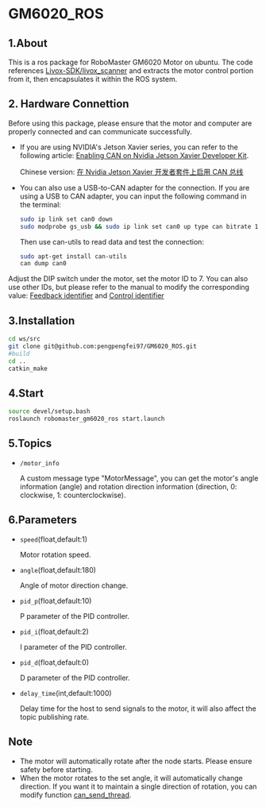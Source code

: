 # GM6020_ROS

## 1.About
This is a ros package for RoboMaster GM6020 Motor on ubuntu. The code references [Livox-SDK/livox_scanner](https://github.com/Livox-SDK/livox_scanner) and extracts the motor control portion from it, then encapsulates it within the ROS system.

## 2. Hardware Connettion
Before using this package, please ensure that the motor and computer are properly connected and can communicate successfully.

- If you are using NVIDIA's Jetson Xavier series, you can refer to the following article: [Enabling CAN on Nvidia Jetson Xavier Developer Kit](https://medium.com/@ramin.nabati/enabling-can-on-nvidia-jetson-xavier-developer-kit-aaaa3c4d99c9). 

    Chinese version: [在 Nvidia Jetson Xavier 开发者套件上启用 CAN 总线](https://steinslab.io/archives/1712)

- You can also use a USB-to-CAN adapter for the connection. If you are using a USB to CAN adapter, you can input the following command in the terminal:
    ```bash
    sudo ip link set can0 down
    sudo modprobe gs_usb && sudo ip link set can0 up type can bitrate 1000000
    ```
    Then use can-utils to read data and test the connection:
    ```bash
    sudo apt-get install can-utils
    can dump can0
    ```
Adjust the DIP switch under the motor, set the motor ID to 7. You can also use other IDs, but please refer to the manual to modify the corresponding value: [Feedback identifier](./robomaster_gm6020_ros/src/motor_ctr.cpp#260) and [Control identifier](./robomaster_gm6020_ros/src/motor_ctr.cpp#117)

## 3.Installation

```bash
cd ws/src
git clone git@github.com:pengpengfei97/GM6020_ROS.git
#build
cd ..
catkin_make
```
## 4.Start


```bash
source devel/setup.bash
roslaunch robomaster_gm6020_ros start.launch
```

## 5.Topics
- `/motor_info`

    A custom message type "MotorMessage", you can get the motor's angle information (angle) and rotation direction information (direction, 0: clockwise, 1: counterclockwise).

## 6.Parameters
- `speed`(float,default:1)

    Motor rotation speed.

- `angle`(float,default:180)

    Angle of motor direction change.

- `pid_p`(float,default:10)

    P parameter of the PID controller.

- `pid_i`(float,default:2)

    I parameter of the PID controller.

- `pid_d`(float,default:0)

    D parameter of the PID controller.

- `delay_time`(int,default:1000)

    Delay time for the host to send signals to the motor, it will also affect the topic publishing rate.



## Note 

- The motor will automatically rotate after the node starts. Please ensure safety before starting.
- When the motor rotates to the set angle, it will automatically change direction. If you want it to maintain a single direction of rotation, you can modify function [can_send_thread](./robomaster_gm6020_ros/src/motor_ctr.cpp#104).